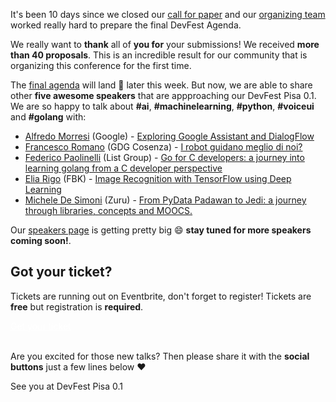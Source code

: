 It's been 10 days since we closed our [call for paper](/blog/posts/last-days-for-c4p/) and our [organizing team](/team) worked really hard to prepare the final DevFest Agenda.

We really want to **thank** all of **you for** your submissions! We received **more than 40 proposals**. This is an incredible result for our community that is organizing this conference for the first time.

The [final agenda](/schedule) will land 🛬 later this week. But now, we are able to share other **five awesome speakers** that are appproaching our DevFest Pisa 0.1. We are so happy to talk about **#ai**, **#machinelearning**, **#python**, **#voiceui** and **#golang** with:

* [Alfredo Morresi](https://devfest.gdgpisa.it/speakers/10/) (Google) - [Exploring Google Assistant and DialogFlow](https://devfest.gdgpisa.it/schedule/day1?sessionId=154)
* [Francesco Romano](https://devfest.gdgpisa.it/speakers/7/) (GDG Cosenza) - [I robot guidano meglio di noi?](https://devfest.gdgpisa.it/schedule/day1?sessionId=151)
* [Federico Paolinelli](https://devfest.gdgpisa.it/speakers/8/) (List Group) - [Go for C developers: a journey into learning golang from a C developer perspective](https://devfest.gdgpisa.it/schedule/day1?sessionId=152)
* [Elia Rigo](https://devfest.gdgpisa.it/speakers/9/) (FBK) - [Image Recognition with TensorFlow using Deep Learning](https://devfest.gdgpisa.it/schedule/day1?sessionId=153)
* [Michele De Simoni](https://devfest.gdgpisa.it/speakers/11/) (Zuru) - [From PyData Padawan to Jedi: a journey through libraries, concepts and MOOCS.](https://devfest.gdgpisa.it/schedule/day1?sessionId=155)

Our [speakers page](/speakers) is getting pretty big 😄 **stay tuned for more speakers coming soon!**.

## Got your ticket?

Tickets are running out on Eventbrite, don't forget to register! Tickets are **free** but registration is **required**.

<div class="text-center">
<a href="http://bit.ly/dfpi17-tickets" target="_blank" class="style-scope header-content" style="color: white; ">
  <paper-button class="primary style-scope header-content x-scope paper-button-0" raised="" role="button" tabindex="0" animated="" aria-disabled="false" elevation="1">Get your ticket</paper-button>
</a>
</div>
<br/>

Are you excited for those new talks? Then please share it with the **social buttons** just a few lines below ❤️

See you at DevFest Pisa 0.1
